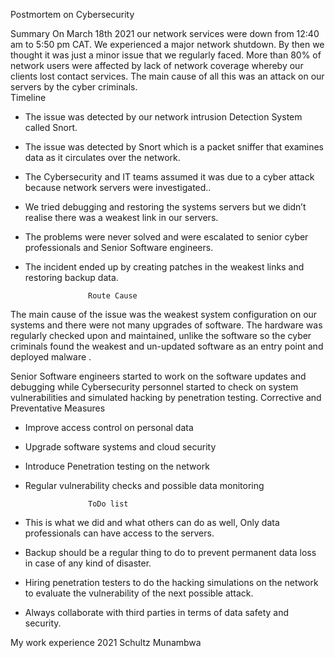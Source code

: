 Postmortem on Cybersecurity 

Summary
On March 18th 2021 our network services were down from 12:40 am to 5:50 pm CAT. We experienced a major network shutdown. By then we thought it was just a minor issue that we regularly faced. More than 80% of network users were affected by lack of network coverage whereby our clients lost contact services. The main cause of all this was an attack on our servers by the  cyber criminals.			
				Timeline
- The issue was detected by our network intrusion Detection System called Snort.
- The issue was detected by Snort which is a packet sniffer that examines data as it circulates over the network.
- The Cybersecurity and IT teams assumed it was due to a cyber attack because network servers were investigated..
- We tried debugging and restoring the systems servers but we didn’t realise there was a weakest link in our servers.
- The problems were never solved and were escalated to senior cyber professionals and Senior Software engineers.
- The incident ended up by creating patches in the weakest links and restoring backup data.

					Route Cause
The main cause of the issue was the weakest system configuration on our systems and there were not many upgrades of software. The hardware was regularly checked upon and maintained, unlike the software so the cyber criminals found the weakest and un-updated software as an entry point and deployed malware .

Senior Software engineers started to work on the software updates and debugging while Cybersecurity personnel started to check on system vulnerabilities and simulated hacking by penetration testing.
Corrective and Preventative Measures

- Improve access control on personal data
- Upgrade software systems and cloud security
- Introduce Penetration testing on the network
- Regular vulnerability checks and possible data monitoring

					ToDo list
- This is what we did and what others can do as well, Only data professionals can have access to the servers.
- Backup should be a regular thing to do to prevent permanent data loss in case of any kind of disaster.
- Hiring penetration testers to do the hacking simulations on the network to evaluate the vulnerability of the next possible attack.
- Always collaborate with third parties in terms of data safety and security. 

					
My work experience 2021
Schultz Munambwa

